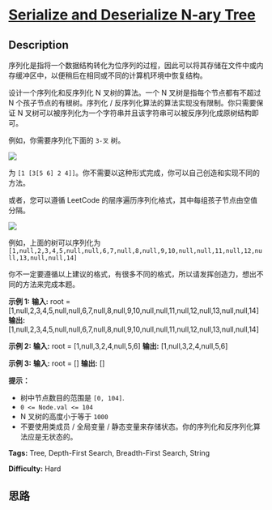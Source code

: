 # [Serialize and Deserialize N-ary Tree][title]

## Description

序列化是指将一个数据结构转化为位序列的过程，因此可以将其存储在文件中或内存缓冲区中，以便稍后在相同或不同的计算机环境中恢复结构。

设计一个序列化和反序列化 N 叉树的算法。一个 N 叉树是指每个节点都有不超过 N 个孩子节点的有根树。序列化 /
反序列化算法的算法实现没有限制。你只需要保证 N 叉树可以被序列化为一个字符串并且该字符串可以被反序列化成原树结构即可。

例如，你需要序列化下面的 `3-叉` 树。



![](https://assets.leetcode.com/uploads/2018/10/12/narytreeexample.png)



为 `[1 [3[5 6] 2 4]]`。你不需要以这种形式完成，你可以自己创造和实现不同的方法。

或者，您可以遵循 LeetCode 的层序遍历序列化格式，其中每组孩子节点由空值分隔。

![](https://assets.leetcode.com/uploads/2019/11/08/sample_4_964.png)

例如，上面的树可以序列化为
`[1,null,2,3,4,5,null,null,6,7,null,8,null,9,10,null,null,11,null,12,null,13,null,null,14]`

你不一定要遵循以上建议的格式，有很多不同的格式，所以请发挥创造力，想出不同的方法来完成本题。



**示例 1:**
            **输入:** root = [1,null,2,3,4,5,null,null,6,7,null,8,null,9,10,null,null,11,null,12,null,13,null,null,14]    **输出:** [1,null,2,3,4,5,null,null,6,7,null,8,null,9,10,null,null,11,null,12,null,13,null,null,14]    

**示例 2:**
            **输入:** root = [1,null,3,2,4,null,5,6]    **输出:** [1,null,3,2,4,null,5,6]    

**示例 3:**
            **输入:** root = []    **输出:** []    



**提示：**

  * 树中节点数目的范围是 `[0, 104]`.
  * `0 <= Node.val <= 104`
  * N 叉树的高度小于等于 `1000`
  * 不要使用类成员 / 全局变量 / 静态变量来存储状态。你的序列化和反序列化算法应是无状态的。


**Tags:** Tree, Depth-First Search, Breadth-First Search, String

**Difficulty:** Hard

## 思路

[title]: https://leetcode-cn.com/problems/serialize-and-deserialize-n-ary-tree
